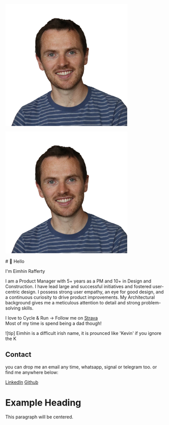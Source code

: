 <link href="style.css" rel="stylesheet"></link>

![Eimhin Rafferty](profile.jpg)
<p>
    <img src="profile.jpg" alt="Eimhin Rafferty" style="width: 80px, height: 80px, border-radius: 50%; object-fit: cover;"> 
</p>
# 👋 Hello

I'm Eimhin Rafferty

I am a Product Manager with 5+ years as a PM and 10+ in Design and Construction. I have lead large and successful initiatives and fostered user-centric design. I possess strong user empathy, an eye for good design, and a continuous curiosity to drive product improvements. My Architectural background gives me a meticulous attention to detail and strong problem-solving skills.

I love to Cycle & Run -> Follow me on [Strava](https://www.strava.com/athletes/eimhin_rafferty)  
Most of my time is spend being a dad though!

![tip]
 Eimhin is a difficult irish name, it is prounced like 'Kevin' if you ignore the K

## Contact

you can drop me an email any time, whatsapp, signal or telegram too.
or find me anywhere below:

[LinkedIn](https://www.linkedin.com/eimhin-rafferty) [Github](https://www.github.com/eimhinr)


<link rel="stylesheet" href="styles.css">

<h1>Example Heading</h1>

<p class="centered">This paragraph will be centered.</p>